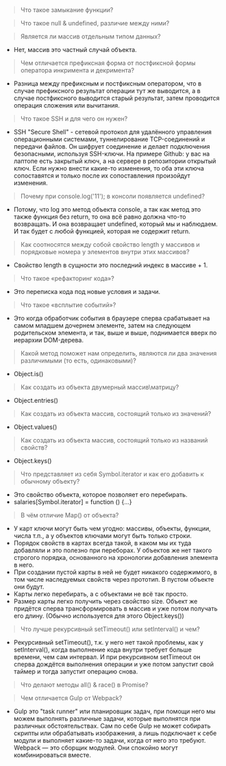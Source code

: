 > Что такое замыкание функции?

> Что такое null & undefined, различие между ними?

> Является ли массив отдельным типом данных?
* Нет, массив это частный случай объекта.

> Чем отличается префиксная форма от постфиксной формы оператора инкримента и декримента?
* Разница между префиксным и постфиксным оператором, что в случае префиксного результат операции тут же выводится, а в случае постфиксного выводится старый результат, затем проводится операция сложения или вычитания.

> Что такое SSH и для чего он нужен?
* SSH "Secure Shell" - сетевой протокол для удалённого управления операционными системами, туннелирование TCP-соединений и передачи файлов. Он шифрует соединение и делает подключения безопасными, используя SSH-ключи. На примере Github: у вас на лаптопе есть закрытый ключ, а на сервере в репозитории открытый ключ. Если нужно внести какие-то изменения, то оба эти ключа сопоставятся и только после их сопоставления произойдут изменения.

> Почему при console.log('11'); в консоли появляется undefined?
* Потому, что log это метод объекта console, а так как метод это также функция без return, то она всё равно должна что-то возвращать. И она возвращает undefined, который мы и наблюдаем. И так будет с любой функцией, которая не содержит return.

> Как соотносятся между собой свойство length у массивов и порядковые номера у элементов внутри этих массивов?
* Свойство length в сущности это последний индекс в массиве + 1.

> Что такое «рефакторинг кода»?
* Это переписка кода под новые условия и задачи.

> Что такое «всплытие событий»?
* Это когда обработчик события в браузере сперва срабатывает на самом младшем дочернем элементе, затем на следующем родительском элемента, и так, выше и выше, поднимается вверх по иерархии DOM-дерева.

> Какой метод поможет нам определить, являются ли два значения различимыми (то есть, одинаковыми)?
* Object.is()

> Как создать из объекта двумерный массив\матрицу?
* Object.entries()

> Как создать из объекта массив, состоящий только из значений?
* Object.values()

> Как создать из объекта массив, состоящий только из названий свойств?
* Object.keys()

> Что представляет из себя Symbol.iterator и как его добавить к обычному объекту?
* Это свойство объекта, которое позволяет его перебирать.
* salaries[Symbol.iterator] = function () {...}

> В чём отличие Map() от объекта?
* У карт ключи могут быть чем угодно: массивы, объекты, функции, числа т.п., а у объектов ключами могут быть только строки.
* Порядок свойств в картах всегда такой, в каком мы их туда добавляли и это полезно при переборах. У объектов же нет такого строгого порядка, основанного на хронологии добавления элемента в него.
* При создании пустой карты в ней не будет никакого содержимого, в том числе наследуемых свойств через прототип. В пустом объекте они будут.
* Карты легко перебирать, а с объектами не всё так просто.
* Размер карты легко получить через свойство size. Объект же придётся сперва трансформировать в массив и уже потом получать его длину. (Обычно используется для этого Object.keys())

> Что лучше рекурсивный setTimeout() или setInterval() и чем?
* Рекурсивный setTimeout(), т.к. у него нет такой проблемы, как у setInterval(), когда выполнение кода внутри требует больше времени, чем сам интервал. И при рекурсивном setTimeout он сперва дождётся выполнения операции и уже потом запустит свой таймер и тогда запустит операцию снова.

> Что делают методы all() & race() в Promise?

> Чем отличается Gulp от Webpack?
* Gulp это "task runner" или планировщик задач, при помощи него мы можем выполнять различные задачи, которые выполнятся при различных обстоятельствах. Сам по себе Gulp не может собирать скрипты или обрабатывать изображения, а лишь подключает к себе модули и выполняет какие-то задачи, когда от него это требуют. Webpack — это сборщик модулей. Они спокойно могут комбинироваться вместе.